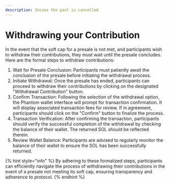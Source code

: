 ```yaml
---
description: Incase the pool is cancelled
---
```


# Withdrawing your Contribution

&#x20;

In the event that the soft cap for a presale is not met, and participants wish to withdraw their contributions, they must wait until the presale concludes. Here are the formal steps to withdraw contributions:

1. Wait for Presale Conclusion: Participants must patiently await the conclusion of the presale before initiating the withdrawal process.
2. Initiate Withdrawal: Once the presale has ended, participants can proceed to withdraw their contributions by clicking on the designated "Withdrawal Contribution" button.
3. Confirm Transaction: Following the selection of the withdrawal option, the Phantom wallet interface will prompt for transaction confirmation. It will display associated transaction fees for review. If in agreement, participants should click on the "Confirm" button to finalize the process.
4. Transaction Verification: After confirming the transaction, participants should verify the successful completion of the withdrawal by checking the balance of their wallet. The returned SOL should be reflected therein.
5. Review Wallet Balance: Participants are advised to regularly monitor the balance of their wallet to ensure the SOL has been successfully returned.



{% hint style="info" %}
By adhering to these formalized steps, participants can efficiently navigate the process of withdrawing their contributions in the event of a presale not meeting its soft cap, ensuring transparency and adherence to protocol.
{% endhint %}
